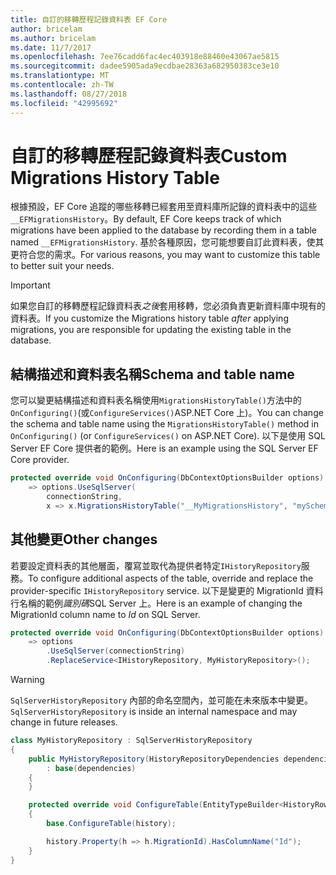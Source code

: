 ```yaml
---
title: 自訂的移轉歷程記錄資料表 EF Core
author: bricelam
ms.author: bricelam
ms.date: 11/7/2017
ms.openlocfilehash: 7ee76cadd6fac4ec403918e88460e43067ae5815
ms.sourcegitcommit: dadee5905ada9ecdbae28363a682950383ce3e10
ms.translationtype: MT
ms.contentlocale: zh-TW
ms.lasthandoff: 08/27/2018
ms.locfileid: "42995692"
---
```

<a name="custom-migrations-history-table"></a><span data-ttu-id="10331-102">自訂的移轉歷程記錄資料表</span><span class="sxs-lookup"><span data-stu-id="10331-102">Custom Migrations History Table</span></span>
===============================
<span data-ttu-id="10331-103">根據預設，EF Core 追蹤的哪些移轉已經套用至資料庫所記錄的資料表中的這些`__EFMigrationsHistory`。</span><span class="sxs-lookup"><span data-stu-id="10331-103">By default, EF Core keeps track of which migrations have been applied to the database by recording them in a table named `__EFMigrationsHistory`.</span></span> <span data-ttu-id="10331-104">基於各種原因，您可能想要自訂此資料表，使其更符合您的需求。</span><span class="sxs-lookup"><span data-stu-id="10331-104">For various reasons, you may want to customize this table to better suit your needs.</span></span>

> [!IMPORTANT]
> <span data-ttu-id="10331-105">如果您自訂的移轉歷程記錄資料表*之後*套用移轉，您必須負責更新資料庫中現有的資料表。</span><span class="sxs-lookup"><span data-stu-id="10331-105">If you customize the Migrations history table *after* applying migrations, you are responsible for updating the existing table in the database.</span></span>

<a name="schema-and-table-name"></a><span data-ttu-id="10331-106">結構描述和資料表名稱</span><span class="sxs-lookup"><span data-stu-id="10331-106">Schema and table name</span></span>
----------------------
<span data-ttu-id="10331-107">您可以變更結構描述和資料表名稱使用`MigrationsHistoryTable()`方法中的`OnConfiguring()`(或`ConfigureServices()`ASP.NET Core 上)。</span><span class="sxs-lookup"><span data-stu-id="10331-107">You can change the schema and table name using the `MigrationsHistoryTable()` method in `OnConfiguring()` (or `ConfigureServices()` on ASP.NET Core).</span></span> <span data-ttu-id="10331-108">以下是使用 SQL Server EF Core 提供者的範例。</span><span class="sxs-lookup"><span data-stu-id="10331-108">Here is an example using the SQL Server EF Core provider.</span></span>

``` csharp
protected override void OnConfiguring(DbContextOptionsBuilder options)
    => options.UseSqlServer(
        connectionString,
        x => x.MigrationsHistoryTable("__MyMigrationsHistory", "mySchema"));
```

<a name="other-changes"></a><span data-ttu-id="10331-109">其他變更</span><span class="sxs-lookup"><span data-stu-id="10331-109">Other changes</span></span>
-------------
<span data-ttu-id="10331-110">若要設定資料表的其他層面，覆寫並取代為提供者特定`IHistoryRepository`服務。</span><span class="sxs-lookup"><span data-stu-id="10331-110">To configure additional aspects of the table, override and replace the provider-specific `IHistoryRepository` service.</span></span> <span data-ttu-id="10331-111">以下是變更的 MigrationId 資料行名稱的範例*識別碼*SQL Server 上。</span><span class="sxs-lookup"><span data-stu-id="10331-111">Here is an example of changing the MigrationId column name to *Id* on SQL Server.</span></span>

``` csharp
protected override void OnConfiguring(DbContextOptionsBuilder options)
    => options
        .UseSqlServer(connectionString)
        .ReplaceService<IHistoryRepository, MyHistoryRepository>();
```

> [!WARNING]
> <span data-ttu-id="10331-112">`SqlServerHistoryRepository` 內部的命名空間內，並可能在未來版本中變更。</span><span class="sxs-lookup"><span data-stu-id="10331-112">`SqlServerHistoryRepository` is inside an internal namespace and may change in future releases.</span></span>

``` csharp
class MyHistoryRepository : SqlServerHistoryRepository
{
    public MyHistoryRepository(HistoryRepositoryDependencies dependencies)
        : base(dependencies)
    {
    }

    protected override void ConfigureTable(EntityTypeBuilder<HistoryRow> history)
    {
        base.ConfigureTable(history);

        history.Property(h => h.MigrationId).HasColumnName("Id");
    }
}
```
